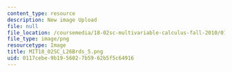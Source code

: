 ```yaml
---
content_type: resource
description: New image Upload
file: null
file_location: /coursemedia/18-02sc-multivariable-calculus-fall-2010/0117cebe9b1956027b5962b5f5c64916_MIT18_02SC_L26Brds_5.png
file_type: image/png
resourcetype: Image
title: MIT18_02SC_L26Brds_5.png
uid: 0117cebe-9b19-5602-7b59-62b5f5c64916
---
```

